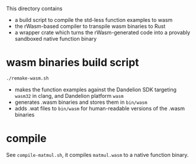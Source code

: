  This directory contains

- a build script to compile the std-less function examples to wasm
- the rWasm-based compiler to transpile wasm binaries to Rust
- a wrapper crate which turns the rWasm-generated code into a provably sandboxed native function binary

# wasm binaries build script

```bash
./remake-wasm.sh
```

- makes the function examples against the Dandelion SDK targeting `wasm32` in clang, and Dandelion platform `wasm`
- generates .wasm binaries and stores them in `bin/wasm`
- adds .wat files to `bin/wasm` for human-readable versions of the .wasm binaries

# compile

See `compile-matmul.sh`, it compiles `matmul.wasm` to a native function binary.